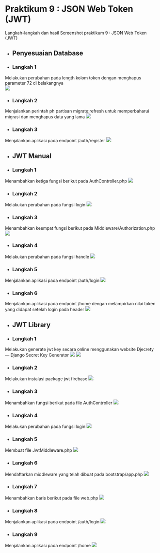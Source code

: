 # Praktikum  9 : JSON Web Token (JWT)

Langkah-langkah dan hasil Screenshot praktikum  9 :  JSON Web Token (JWT)
* ## Penyesuaian Database
* ### Langkah 1
Melakukan perubahan pada length kolom token dengan menghapus parameter 72 di belakangnya</br>
![](../Screenshoot/Modul9/1.png)
* ### Langkah 2
Menjalankan perintah ph partisan migrate:refresh untuk memperbaharui migrasi dan menghapus data yang lama
![](../Screenshoot/Modul9/2.png)
* ### Langkah 3
Menjalankan aplikasi pada endpoint /auth/register
![](../Screenshoot/Modul8/3.png)

* ## JWT Manual
* ### Langkah 1
Menambahkan ketiga fungsi berikut pada AuthController.php
![](../Screenshoot/Modul9/4.png)
* ### Langkah 2
Melakukan perubahan pada fungsi login
![](../Screenshoot/Modul9/5.png)
* ### Langkah 3
Menambahkan keempat fungsi berikut pada Middleware/Authorization.php
![](../Screenshoot/Modul9/6.png)
* ### Langkah 4
Melakukan perubahan pada fungsi handle
![](../Screenshoot/Modul9/7.png)
* ### Langkah 5
Menjalankan aplikasi pada endpoint /auth/login
![](../Screenshoot/Modul9/8.png)
* ### Langkah 6
Menjalankan aplikasi pada endpoint /home dengan melampirkan nilai token yang didapat setelah login pada header
![](../Screenshoot/Modul9/9.png)

* ## JWT Library
* ### Langkah 1
Melakukan generate jwt key secara online menggunakan website Djecrety ― Django Secret Key Generator
![](../Screenshoot/Modul9/10.1.png)
![](../Screenshoot/Modul9/10.2.png)
* ### Langkah 2
Melakukan instalasi package jwt firebase
![](../Screenshoot/Modul9/11.png)
* ### Langkah 3
Menambahkan fungsi berikut pada file AuthController
![](../Screenshoot/Modul9/12.png)
* ### Langkah 4
Melakukan perubahan pada fungsi login
![](../Screenshoot/Modul9/13.png)
* ### Langkah 5
Membuat file JwtMiddleware.php
![](../Screenshoot/Modul9/14.png)
* ### Langkah 6
Mendaftarkan middleware yang telah dibuat pada bootstrap/app.php
![](../Screenshoot/Modul9/15.png)
* ### Langkah 7
Menambahkan baris berikut pada file web.php
![](../Screenshoot/Modul9/16.png)
* ### Langkah 8
Menjalankan aplikasi pada endpoint /auth/login
![](../Screenshoot/Modul8/17.png)
* ### Langkah 9
Menjalankan aplikasi pada endpoint /home
![](../Screenshoot/Modul8/18.png)
